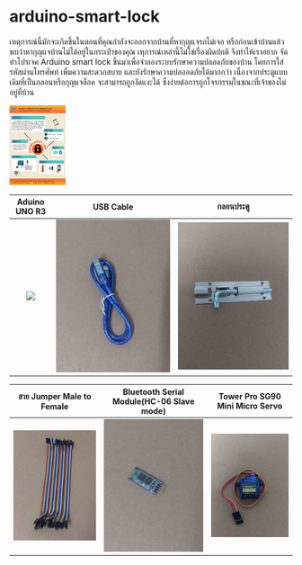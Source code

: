 # arduino-smart-lock
เหตุการณ์นี้มักจะเกิดขึ้นในตอนที่คุณกำลังจะออกจากบ้านที่หากุญแจรถไม่เจอ หรือก่อนเข้าบ้านแล้วพบว่าหากุญแจบ้านไม่ได้อยู่ในกระเป๋าของคุณ เหุการณ์เหล่านี้ไม่ใช่เรื่องผิดปกติ
จึงทำให้เราอยาก จัดทำโปรเจค Arduino smart lock ขึ้นมาเพื่อจำลองระบบรักษาความปลอดภัยของบ้าน โดยการใส่รหัสผ่านโทรศัพท์ เพิ้มความสะดวกสบาย และยังรักษาความปลออดภัยได้มากกว่า เนื่องจากประตูแบบเดิมที่เป็นกลอนหรือกุญแจล็อค จะสามารถถูกงัดแงะได้ ซึ่งง่ายต่อการถูกโจรกรรมในขณะที่เจ้าของไม่อยู่ที่บ้าน

<img src="https://github.com/Angwaraa/arduino-smart-lock/blob/master/poster-com.jpg" hight = "200" width = "100">

Aduino UNO R3        |  USB Cable  | กลอนประตู
:-------------------------:|:-------------------------:|:-------------------------:
![](https://github.com/Angwaraa/arduino-smart-look/blob/master/Images/196045.jpg)  |  ![](https://github.com/Angwaraa/arduino-smart-lock/blob/master/Images/196046.jpg)   | ![](https://github.com/Angwaraa/arduino-smart-lock/blob/master/Images/196052.jpg)


สาย Jumper Male to Female            |  Bluetooth Serial Module(HC-06 Slave mode)  |  Tower Pro SG90 Mini Micro Servo
:-------------------------:|:-------------------------:|:-------------------------:
![](https://github.com/Angwaraa/arduino-smart-lock/blob/master/Images/196047.jpg)  |  ![](https://github.com/Angwaraa/arduino-smart-lock/blob/master/Images/196050.jpg)  |  ![](https://github.com/Angwaraa/arduino-smart-lock/blob/master/Images/196051.jpg)


